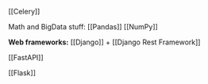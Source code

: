 [[Celery]]

Math and BigData stuff:
	[[Pandas]]
	[[NumPy]]

**Web frameworks:**
[[Django]] + [[Django Rest Framework]]



[[FastAPI]]

[[Flask]]